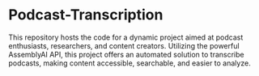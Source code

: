 # Podcast-Transcription
This repository hosts the code for a dynamic project aimed at podcast enthusiasts, researchers, and content creators. Utilizing the powerful AssemblyAI API, this project offers an automated solution to transcribe podcasts, making content accessible, searchable, and easier to analyze.
